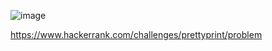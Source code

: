 ![image](https://user-images.githubusercontent.com/65951872/180378343-7600906a-6b7d-4997-abb3-c3d6715ad0bc.png)


https://www.hackerrank.com/challenges/prettyprint/problem
